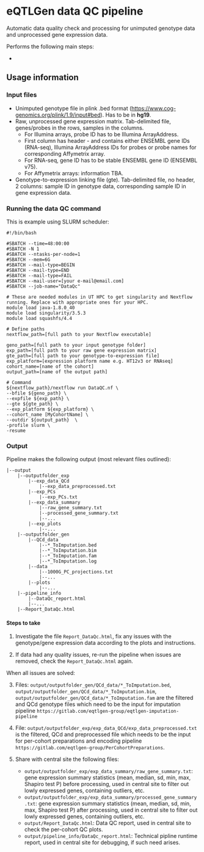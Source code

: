 # eQTLGen data QC pipeline

Automatic data quality check and processing for unimputed genotype data and unprocessed gene expression data.

Performs the following main steps:

- 

## Usage information

### Input files

- Unimputed genotype file in plink .bed format (https://www.cog-genomics.org/plink/1.9/input#bed). Has to be in **hg19**.
- Raw, unprocessed gene expression matrix. Tab-delimited file, genes/probes in the rows, samples in the columns.
    - For Illumina arrays, probe ID has to be Illumina ArrayAddress.
    - First column has header - and contains either ENSEMBL gene IDs (RNA-seq), Illumina ArrayAddress IDs for probes or probe names for corresponding Affymetrix array.
    - For RNA-seq, gene ID has to be stable ENSEMBL gene ID (ENSEMBL v75).
    - For Affymetrix arrays: information TBA.
- Genotype-to-expression linking file (gte). Tab-delimited file, no header, 2 columns: sample ID in genotype data, corresponding sample ID in gene expression data.

### Running the data QC command

This is example using SLURM scheduler:

```
#!/bin/bash

#SBATCH --time=48:00:00
#SBATCH -N 1
#SBATCH --ntasks-per-node=1
#SBATCH --mem=6G
#SBATCH --mail-type=BEGIN
#SBATCH --mail-type=END
#SBATCH --mail-type=FAIL
#SBATCH --mail-user=[your e-mail@email.com]
#SBATCH --job-name="DataQc"

# These are needed modules in UT HPC to get singularity and Nextflow running. Replace with appropriate ones for your HPC.
module load java-1.8.0_40
module load singularity/3.5.3
module load squashfs/4.4

# Define paths
nextflow_path=[full path to your Nextflow executable]

geno_path=[full path to your input genotype folder]
exp_path=[full path to your raw gene expression matrix]
gte_path=[full path to your genotype-to-expression file]
exp_platform=[expression platform name e.g. HT12v3 or RNAseq]
cohort_name=[name of the cohort]
output_path=[name of the output path]

# Command
${nextflow_path}/nextflow run DataQC.nf \
--bfile ${geno_path} \
--expfile ${exp_path} \
--gte ${gte_path} \
--exp_platform ${exp_platform} \
--cohort_name [MyCohortName] \
--outdir ${output_path}  \
-profile slurm \
-resume

```

### Output

Pipeline makes the following output (most relevant files outlined):

```
|--output
    |--outputfolder_exp
        |--exp_data_QCd
            |--exp_data_preprocessed.txt
        |--exp_PCs
            |--exp_PCs.txt
        |--exp_data_summary
            |--raw_gene_summary.txt
            |--processed_gene_summary.txt
            |--...
        |--exp_plots
            |--...
    |--outputfolder_gen
        |--QCd_data
            |--*_ToImputation.bed
            |--*_ToImputation.bim
            |--*_ToImputation.fam
            |--*_ToImputation.log
        |--data
            |--1000G_PC_projections.txt
            |--...
        |--plots
            |--...
    |--pipeline_info
        |--DataQc_report.html
        |--...
    |--Report_DataQc.html
```

#### Steps to take

1. Investigate the file `Report_DataQc.html`, fix any issues with the genotype/gene expression data according to the plots and instructions. 

2. If data had any quality issues, re-run the pipeline when issues are removed, check the `Report_DataQc.html` again.


When all issues are solved:

3. Files: `output/outputfolder_gen/QCd_data/*_ToImputation.bed`, `output/outputfolder_gen/QCd_data/*_ToImputation.bim`, `output/outputfolder_gen/QCd_data/*_ToImputation.fam` are the filtered and QCd genotype files which need to be the input for imputation pipeline `https://gitlab.com/eqtlgen-group/eqtlgen-imputation-pipeline`

4. File: `output/outputfolder_exp/exp_data_QCd/exp_data_preprocessed.txt` is the filtered, QCd and preprocessed file which needs to be the input for per-cohort preparations and encoding pipeline `https://gitlab.com/eqtlgen-group/PerCohortPreparations`.

5. Share with central site the following files:

    - `output/outputfolder_exp/exp_data_summary/raw_gene_summary.txt`: gene expression summary statistics (mean, median, sd, min, max, Shapiro test P) before processing, used in central site to filter out lowly expressed genes, containing outliers, etc.
    - `output/outputfolder_exp/exp_data_summary/processed_gene_summary.txt`: gene expression summary statistics (mean, median, sd, min, max, Shapiro test P) after processing, used in central site to filter out lowly expressed genes, containing outliers, etc.
    - `output/Report_DataQc.html`: Data QC report, used in central site to check the per-cohort QC plots. 
    - `output/pipeline_info/DataQc_report.html`: Technical pipline runtime report, used in central site for debugging, if such need arises. 
